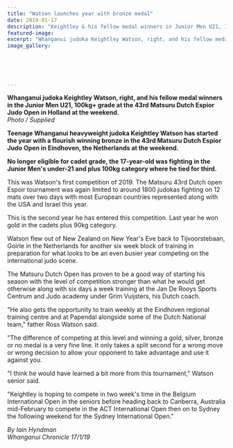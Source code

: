 ```yaml
---
title: "Watson launches year with bronze medal"
date: 2019-01-17
description: "Keightley & his fellow medal winners in Junior Men U21, 100kg+ grade at the 43rd Matsuru Dutch Espior Judo Open..."
featured-image: 
excerpt: "Whanganui judoka Keightley Watson, right, and his fellow medal winners in the Junior Men U21, 100kg+ grade at the 43rd Matsuru Dutch Espior Judo Open in Holland at the weekend."
image_gallery:
	
	
	
	
	
---
```


<p><strong>Whanganui judoka Keightley Watson, right, and his fellow medal winners in the Junior Men U21, 100kg+ grade at the 43rd Matsuru Dutch Espior Judo Open in Holland at the weekend.</strong><br /><em>Photo / Supplied</em></p>
<p class="element element-paragraph"><strong>Teenage Whanganui heavyweight judoka Keightley Watson has started the year with a flourish winning bronze in the 43rd Matsuru Dutch Espior Judo Open in Eindhoven, the Netherlands at the weekend.</strong></p>
<p class="element element-paragraph"><strong>No longer eligible for cadet grade, the 17-year-old was fighting in the Junior Men's under-21 and plus 100kg category where he tied for third.</strong></p>
<p class="element element-paragraph">This was Watson's first competition of 2019. The Matsuru 43rd Dutch open Espoir tournament was again limited to around 1800 judokas fighting on 12 mats over two days with most European countries represented along with the USA and Israel this year.</p>
<p class="element element-paragraph">This is the second year he has entered this competition. Last year he won gold in the cadets plus 90kg category.</p>
<p class="element element-paragraph">Watson flew out of New Zealand on New Year's Eve back to Tijvoorstebaan, Goirle in the Netherlands for another six week block of training in preparation for what looks to be an even busier year competing on the international judo scene.</p>
<p class="element element-paragraph">The Matsuru Dutch Open has proven to be a good way of starting his season with the level of competition stronger than what he would get otherwise along with six days a week training at the Jan De Rooys Sports Centrum and Judo academy under Grim Vuijsters, his Dutch coach.</p>
<p class="element element-paragraph">"He also gets the opportunity to train weekly at the Eindhoven regional training centre and at Papendal alongside some of the Dutch National team," father Ross Watson said.</p>
<p class="element element-paragraph">"The difference of competing at this level and winning a gold, silver, bronze or no medal is a very fine line. It only takes a split second for a wrong move or wrong decision to allow your opponent to take advantage and use it against you.</p>
<p class="element element-paragraph">"I think he would have learned a bit more from this tournament," Watson senior said.</p>
<p class="element element-paragraph">"Keightley is hoping to compete in two week's time in the Belgium International Open in the seniors before heading back to Canberra, Australia mid-February to compete in the ACT International Open then on to Sydney the following weekend for the Sydney International Open."</p>
<p class="element element-paragraph"><em>By Iain Hyndman</em><br /><em>Whanganui Chronicle 17/1/19</em></p>

